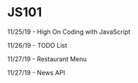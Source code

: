 # JS101

11/25/19 - High On Coding with JavaScript

11/26/19 - TODO List

11/27/19 - Restaurant Menu

11/27/19 - News API


